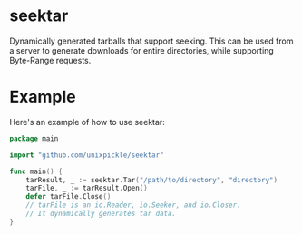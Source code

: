 # seektar

Dynamically generated tarballs that support seeking. This can be used from a server to generate downloads for entire directories, while supporting Byte-Range requests.

# Example

Here's an example of how to use seektar:

```go
package main

import "github.com/unixpickle/seektar"

func main() {
    tarResult, _ := seektar.Tar("/path/to/directory", "directory")
    tarFile, _ := tarResult.Open()
    defer tarFile.Close()
    // tarFile is an io.Reader, io.Seeker, and io.Closer.
    // It dynamically generates tar data.
}
```
